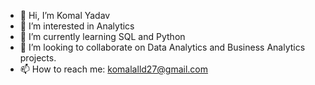 - 👋 Hi, I’m Komal Yadav
- 👀 I’m interested in Analytics
- 🌱 I’m currently learning SQL and Python
- 💞️ I’m looking to collaborate on Data Analytics and Business Analytics projects.
- 📫 How to reach me: komalalld27@gmail.com

<!---
KomalYadav27/KomalYadav27 is a ✨ special ✨ repository because its `README.md` (this file) appears on your GitHub profile.
You can click the Preview link to take a look at your changes.
--->
